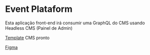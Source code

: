 # Event Plataform

Esta aplicação front-end irá consumir uma GraphQL do CMS usando Headless CMS (Painel de Admin)

[Template](https://rseat.in/lab-graphcms) CMS pronto

[Figma](https://www.figma.com/design/0gwsQwt33HZyjM8MfukRYR/Plataforma-de-Evento---Ignite-Lab--Community-?node-id=24-2&t=PVhjMJTlopU2UNLj-0)
